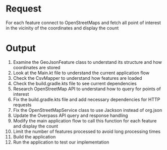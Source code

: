 # Request
For each feature connect to OpenStreetMaps and fetch all point of interest in the vicinity of the coordinates and display the count

# Output
1. Examine the GeoJsonFeature class to understand its structure and how coordinates are stored
2. Look at the Main.kt file to understand the current application flow
3. Check the CsvMapper to understand how features are loaded
4. Check the build.gradle.kts file to see current dependencies
5. Research OpenStreetMap API to understand how to query for points of interest
6. Fix the build.gradle.kts file and add necessary dependencies for HTTP requests
7. Fix the OpenStreetMapService class to use Jackson instead of org.json
8. Update the Overpass API query and response handling
9. Modify the main application flow to call this function for each feature and display the count
10. Limit the number of features processed to avoid long processing times
11. Build the application
12. Run the application to test our implementation
